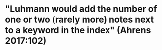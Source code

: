 # "Luhmann would add the number of one or two (rarely more) notes next to a keyword in the index" (Ahrens 2017:102)